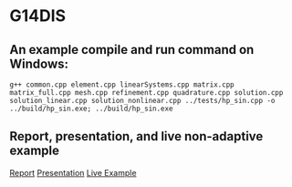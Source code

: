 G14DIS
======

## An example compile and run command on Windows:
```
g++ common.cpp element.cpp linearSystems.cpp matrix.cpp matrix_full.cpp mesh.cpp refinement.cpp quadrature.cpp solution.cpp solution_linear.cpp solution_nonlinear.cpp ../tests/hp_sin.cpp -o ../build/hp_sin.exe; ../build/hp_sin.exe
```

## Report, presentation, and live non-adaptive example
[Report](https://r.blakey.family/BlakeyFEM)
[Presentation](https://r.blakey.family/BlakeyFEMPresentation)
[Live Example](https://fem.blakey.family)
